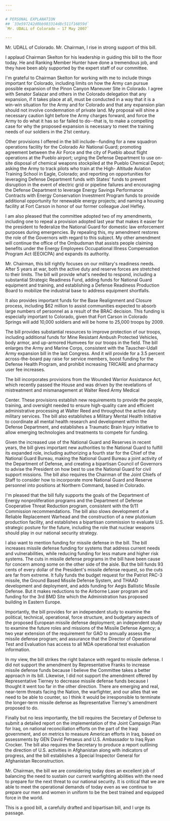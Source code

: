 ```yaml
---
---

# PERSONAL EXPLANATION
## `33e597242d0bb983314d8c511f16859d`
`Mr. UDALL of Colorado — 17 May 2007`

---
```



Mr. UDALL of Colorado. Mr. Chairman, I rise in strong support of this 
bill.

I applaud Chairman Skelton for his leadership in guiding this bill to 
the floor today. He and Ranking Member Hunter have done a tremendous 
job, and they have been ably supported by the expert staff of our 
committee.

I'm grateful to Chairman Skelton for working with me to include 
things important for Colorado, including limits on how the Army can 
pursue possible expansion of the Pinon Canyon Maneuver Site in 
Colorado. I agree with Senator Salazar and others in the Colorado 
delegation that any expansion, if it takes place at all, must be 
conducted in a way that it is a win-win situation for the Army and for 
Colorado and that any expansion plan should not involve condemnation of 
private land. My proposal will shine a necessary caution light before 
the Army charges forward, and force the Army to do what it has so far 
failed to do--that is, to make a compelling case for why the proposed 
expansion is necessary to meet the training needs of our soldiers in 
the 21st century.

Other provisions I offered in the bill include--funding for a new 
squadron operations facility for the Colorado Air National Guard; 
promoting agreement between the Air Force and the city of Pueblo about 
flight operations at the Pueblo airport; urging the Defense Department 
to use on-site disposal of chemical weapons stockpiled at the Pueblo 
Chemical Depot; asking the Army to track pilots who train at the High-
Altitude Aviation Training School in Eagle, Colorado; and reporting on 
opportunities for leveraging Defense Department funds with States' 
funds to prevent disruption in the event of electric grid or pipeline 
failures and encouraging the Defense Department to leverage Energy 
Savings Performance Contracts with Energy Conservation Investment 
Program funds to provide additional opportunity for renewable energy 
projects; and naming a housing facility at Fort Carson in honor of our 
former colleague Joel Hefley.

I am also pleased that the committee adopted two of my amendments, 
including one to repeal a provision adopted last year that makes it 
easier for the president to federalize the National Guard for domestic 
law enforcement purposes during emergencies. By repealing this, my 
amendment restores the role of the Governors with regard to this 
subject. My other amendment will continue the office of the Ombudsman 
that assists people claiming benefits under the Energy Employees 
Occupational Illness Compensation Program Act (EEOICPA) and expands its 
authority.

 Mr. Chairman, this bill rightly focuses on our military's readiness 
needs. After 5 years at war, both the active duty and reserve forces 
are stretched to their limits. The bill will provide what's needed to 
respond, including a substantial Strategic Readiness Fund, adding funds 
for National Guard equipment and training, and establishing a Defense 
Readiness Production Board to mobilize the industrial base to address 
equipment shortfalls.

It also provides important funds for the Base Realignment and Closure 
process, including $62 million to assist communities expected to absorb 
large numbers of personnel as a result of the BRAC decision. This 
funding is especially important to Colorado, given that Fort Carson in 
Colorado Springs will add 10,000 soldiers and will be home to 25,000 
troops by 2009.

The bill provides substantial resources to improve protection of our 
troops, including additional funds for Mine Resistant Ambush Protected 
Vehicles, body armor, and up-armored Humvees for our troops in the 
field. The bill enlarges the Army and Marine Corps, consistent with the 
Tauscher-Udall Army expansion bill in the last Congress. And it will 
provide for a 3.5 percent across-the-board pay raise for service 
members, boost funding for the Defense Health Program, and prohibit 
increasing TRICARE and pharmacy user fee increases.

The bill incorporates provisions from the Wounded Warrior Assistance 
Act, which recently passed the House and was driven by the revelations 
of mistreatment and mismanagement at Walter Reed Army Medical


Center. These provisions establish new requirements to provide the 
people, training, and oversight needed to ensure high-quality care and 
efficient administrative processing at Walter Reed and throughout the 
active duty military services. The bill also establishes a Military 
Mental Health Initiative to coordinate all mental health research and 
development within the Defense Department, and establishes a Traumatic 
Brain Injury Initiative to allow emerging technologies and treatments 
to compete for funding.

Given the increased use of the National Guard and Reserves in recent 
years, the bill gives important new authorities to the National Guard 
to fulfill its expanded role, including authorizing a fourth star for 
the Chief of the National Guard Bureau, making the National Guard 
Bureau a joint activity of the Department of Defense, and creating a 
bipartisan Council of Governors to advise the President on how best to 
use the National Guard for civil support missions. The bill also 
requires the Chairman of the Joint Chiefs of Staff to consider how to 
incorporate more National Guard and Reserve personnel into positions at 
Northern Command, based in Colorado.

I'm pleased that the bill fully supports the goals of the Department 
of Energy nonproliferation programs and the Department of Defense 
Cooperative Threat Reduction program, consistent with the 9/11 
Commission recommendations. The bill also slows development of a 
Reliable Replacement Warhead and the construction of a new plutonium 
production facility, and establishes a bipartisan commission to 
evaluate U.S. strategic posture for the future, including the role that 
nuclear weapons should play in our national security strategy.

I also want to mention funding for missile defense in the bill. The 
bill increases missile defense funding for systems that address current 
needs and vulnerabilities, while reducing funding for less mature and 
higher risk systems. The cuts in missile defense programs in the bill 
have been cause for concern among some on the other side of the aisle. 
But the bill funds 93 cents of every dollar of the President's missile 
defense request, so the cuts are far from extreme. It fully funds the 
budget request for the Patriot PAC-3 missile, the Ground Based Missile 
Defense System, and THAAD development and deployment, and adds funding 
for Aegis Ballistic Missile Defense. But it makes reductions to the 
Airborne Laser program and funding for the 3rd BMD Site which the 
Administration has proposed building in Eastern Europe.

Importantly, the bill provides for an independent study to examine 
the political, technical, operational, force structure, and budgetary 
aspects of the proposed European missile defense deployment; an 
independent study to examine the future roles and missions of the 
Missile Defense Agency; a two year extension of the requirement for GAO 
to annually assess the missile defense program; and assurance that the 
Director of Operational Test and Evaluation has access to all MDA 
operational test evaluation information.

In my view, the bill strikes the right balance with regard to missile 
defense. I did not support the amendment by Representative Franks to 
increase missile defense funds because I believe the Committee takes a 
better approach in its bill. Likewise, I did not support the amendment 
offered by Representative Tierney to decrease missile defense funds 
because I thought it went too far in the other direction. There are 
emerging and real, near-term threats facing the Nation, the warfighter, 
and our allies that we need to be able to counter, so I think it would 
be irresponsible to terminate the longer-term missile defense as 
Representative Tierney's amendment proposed to do.

Finally but no less importantly, the bill requires the Secretary of 
Defense to submit a detailed report on the implementation of the Joint 
Campaign Plan for Iraq, on national reconciliation efforts on the part 
of the Iraqi government, and on metrics to measure American efforts in 
Iraq, based on assessments by GEN David Petraeus and U.S. Ambassador to 
Iraq Ryan Crocker. The bill also requires the Secretary to produce a 
report outlining the direction of U.S. activities in Afghanistan along 
with indicators of progress, and the bill establishes a Special 
Inspector General for Afghanistan Reconstruction.

 Mr. Chairman, the bill we are considering today does an excellent 
job of balancing the need to sustain our current warfighting abilities 
with the need to prepare for the next threat to our national security. 
It is critical that we are able to meet the operational demands of 
today even as we continue to prepare our men and women in uniform to be 
the best trained and equipped force in the world.

This is a good bill, a carefully drafted and bipartisan bill, and I 
urge its passage.
